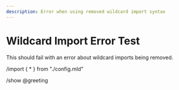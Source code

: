 ```yaml
---
description: Error when using removed wildcard import syntax
---
```


# Wildcard Import Error Test

This should fail with an error about wildcard imports being removed.

/import { * } from "./config.mld"

/show @greeting